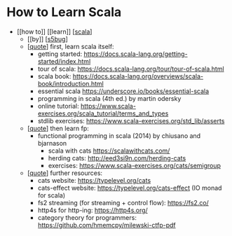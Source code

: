 # How to Learn Scala

- [[how to]] [[learn]] [[scala]]
  - [[by]] [[s5bug]]
  - [[quote]] first, learn scala itself:
    - getting started: https://docs.scala-lang.org/getting-started/index.html
    - tour of scala: https://docs.scala-lang.org/tour/tour-of-scala.html
    - scala book: https://docs.scala-lang.org/overviews/scala-book/introduction.html
    - essential scala https://underscore.io/books/essential-scala
    - programming in scala (4th ed.) by martin odersky
    - online tutorial: https://www.scala-exercises.org/scala_tutorial/terms_and_types
    - stdlib exercises: https://www.scala-exercises.org/std_lib/asserts
  - [[quote]] then learn fp:
    - functional programming in scala (2014) by chiusano and bjarnason
      - scala with cats https://scalawithcats.com/
      - herding cats: http://eed3si9n.com/herding-cats
      - exercises: https://www.scala-exercises.org/cats/semigroup
  - [[quote]] further resources:
    - cats website: https://typelevel.org/cats
    - cats-effect website: https://typelevel.org/cats-effect (IO monad for scala)
    - fs2 streaming (for streaming + control flow): https://fs2.co/
    - http4s for http-ing: https://http4s.org/
    - category theory for programmers: https://github.com/hmemcpy/milewski-ctfp-pdf



[//begin]: # "Autogenerated link references for markdown compatibility"
[scala]: scala "Scala"
[s5bug]: s5bug "S5bug"
[quote]: quote "Quote"
[//end]: # "Autogenerated link references"